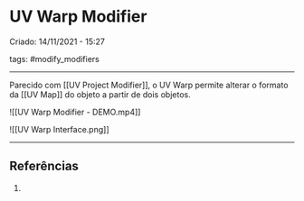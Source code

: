 # UV Warp Modifier
Criado: 14/11/2021 - 15:27

tags: #modify_modifiers

---

Parecido com [[UV Project Modifier]], o UV Warp permite alterar o formato da [[UV Map]] do objeto a partir de dois objetos.

![[UV Warp Modifier - DEMO.mp4]]

![[UV Warp Interface.png]]

---
## Referências
1.